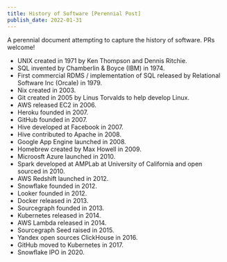 ```yaml
---
title: History of Software [Perennial Post]
publish_date: 2022-01-31
---
```


A perennial document attempting to capture the history of software. PRs welcome!

- UNIX created in 1971 by Ken Thompson and Dennis Ritchie.
- SQL invented by Chamberlin & Boyce (IBM) in 1974.
- First commercial RDMS / implementation of SQL released by Relational Software Inc (Orcale) in 1979.  
- Nix created in 2003.
- Git created in 2005 by Linus Torvalds to help develop Linux.
- AWS released EC2 in 2006. 
- Heroku founded in 2007.
- GitHub founded in 2007.
- Hive developed at Facebook in 2007.
- Hive contributed to Apache in 2008.  
- Google App Engine launched in 2008. 
- Homebrew created by Max Howell in 2009. 
- Microosft Azure launched in 2010.
- Spark developed at AMPLab at University of California and open sourced in 2010.
- AWS Redshift launched in 2012.
- Snowflake founded in 2012.
- Looker founded in 2012.   
- Docker released in 2013.
- Sourcegraph founded in 2013.
- Kubernetes released in 2014.
- AWS Lambda released in 2014.
- Sourcegraph Seed raised in 2015.
- Yandex open sources ClickHouse in 2016. 
- GitHub moved to Kubernetes in 2017.
- Snowflake IPO in 2020. 
